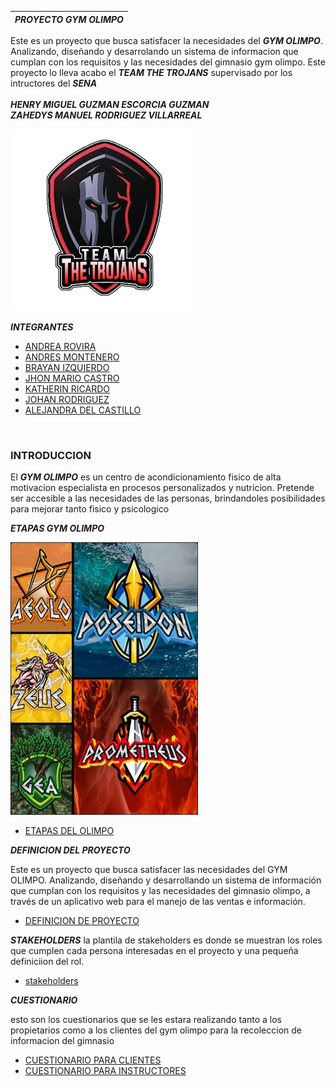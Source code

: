 | ***PROYECTO GYM OLIMPO*** |
| ------------------------- |

Este es un proyecto que busca satisfacer la necesidades del ***GYM OLIMPO***. Analizando, diseñando y desarrolando
un sistema de informacion que cumplan con los requisitos y las necesidades del gimnasio gym olimpo. Este proyecto lo lleva
acabo el ***TEAM THE TROJANS*** supervisado por los intructores del ***SENA*** <br>
<br>
***HENRY MIGUEL GUZMAN ESCORCIA GUZMAN***<br>
***ZAHEDYS MANUEL RODRIGUEZ VILLARREAL***<br>

<img src="olimpo/img-del-proyecto/LOGO.png" width="300"><br>

***INTEGRANTES***

- [ANDREA ROVIRA](hojas-de-vidas/hdv-andrea-rovira.md)
- [ANDRES MONTENERO](hojas-de-vidas/hdv-andres-montenegro.md)
- [BRAYAN IZQUIERDO](hojas-de-vidas/hdv-brayan-izquierdo.md)
- [JHON MARIO CASTRO](hojas-de-vidas/hdv-johan-rodriguez.md)
- [KATHERIN RICARDO](hojas-de-vidas/hdv-katherin-ricardo.md)
- [JOHAN RODRIGUEZ](hojas-de-vidas/hdv-johan-rodriguez.md)
- [ALEJANDRA DEL CASTILLO](hojas-de-vidas/hdv-alejandra-delcastillo.md)
<br>

### INTRODUCCION

El ***GYM OLIMPO*** es un centro de acondicionamiento fisico de alta motivacion especialista en procesos personalizados y nutricion.
Pretende ser accesible a las necesidades de las personas, brindandoles posibilidades para mejorar tanto fisico y psicologico
<br>

***ETAPAS GYM OLIMPO***<br>

   <img src="olimpo/img-del-proyecto/collage-olimpo.jpg" width="300"><br>

- [ETAPAS DEL OLIMPO](olimpo/ETAPAS-DE-OLIMPO.md)

***DEFINICION DEL PROYECTO***

Este es un proyecto que busca satisfacer las necesidades del GYM OLIMPO. Analizando, diseñando y desarrollando un sistema de información que cumplan con los requisitos y las necesidades del gimnasio olimpo, a través de un aplicativo web para el manejo de las ventas e información.

- [DEFINICION DE PROYECTO](olimpo/definicion-de-proyecto/definicio-de-proyecto.md)

***STAKEHOLDERS***
la plantila de stakeholders es donde se muestran los roles que cumplen cada persona interesadas en el proyecto
y una pequeña definiciion del rol.

- [stakeholders](olimpo/stakeholders/olimpo.md)

***CUESTIONARIO***<br>

esto son los cuestionarios que se les estara realizando tanto a los propietarios como a los clientes del gym olimpo para la recoleccion de informacion del gimnasio<br>

- [CUESTIONARIO PARA CLIENTES](olimpo/cuestionario/formulario-clientes.md)
- [CUESTIONARIO PARA INSTRUCTORES](olimpo/cuestionario/formulario-instructor.md)
